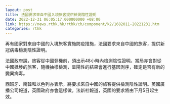 ```yaml
---
layout: post
title: 法國要求來自中國入境旅客提供檢測陰性證明
date: 2022-12-31 06:05:17.000000000 +08:00
link: https://news.rthk.hk/rthk/ch/component/k2/1682011-20221231.htm
categories: rthk
---
```


再有國家對來自中國的入境旅客實施防疫措施，法國要求來自中國的旅客，提供新冠病毒檢測陰性證明。

法國政府說，旅客從中國登機前，須出示48小時內檢測陰性證明。當局亦會對從中國抵埗的旅客，隨機抽樣檢測，呈陽性的結果會進行基因測序，確定是否有新的變異病毒。

西班牙、南韓和以色列亦表示，將要求來自中國的旅客提供檢測陰性證明。英國廣播公司報道，英國政府亦會這樣做。法新社報道，英國的要求將由下月5日起生效。
